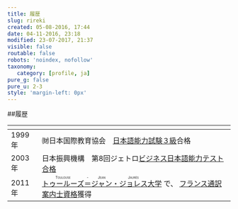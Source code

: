 ```yaml
---
title: 履歴
slug: rireki
created: 05-08-2016, 17:44
date: 04-11-2016, 23:18
modified: 23-07-2017, 21:37
visible: false
routable: false
robots: 'noindex, nofollow'
taxonomy:
   category: [profile, ja]
pure_g: false
pure_u: 2-3
style: 'margin-left: 0px'
---
```

##履歴

| <span hidden>hidden</span> | <span hidden>hidden</span> |  
| -------------------------- | -- |  
| 1999年 | ㈶日本国際<wbr>教育<wbr>協会　[日本語<wbr>能力<wbr>試験<wbr>３級][2]<wbr>合格 |
| 2003年 | <span title="ジェトロ">日本<wbr>振興<wbr>機構</span>　第8回<wbr>ジェトロ<wbr>[ビジネス<wbr>日本語<wbr>能力<wbr>テスト合格][3] |  
| 2011年 |[<ruby><rb lang="ja">トゥールーズ</rb><rt lang="fr" style="font-variant: small-caps;">Toulouse</rt><rb lang="ja">＝</rb><rt lang="fr">-</rt><rb lang="ja">ジャン</rb><rt lang="fr" style="font-variant: small-caps;">Jean</rt><rb lang="ja">・</rb><rt lang="fr"> </rt><rb lang="ja">ジョレス</rb><rt lang="fr" style="font-variant: small-caps;">Jaurès</rt></ruby>大学][4] で、 [フランス<wbr>通訳<wbr>案内士<wbr>資格][5]<wbr>獲得 |  

[2]: http://www.jlpt.jp/ "http://www.jlpt.jp/"
[3]: http://www.kanken.or.jp/bjt/ "http://www.kanken.or.jp/bjt/"
[4]: https://www.google.co.jp/maps/place/Universit%C3%A9+Toulouse+-+Jean+Jaur%C3%A8s/@43.577998,1.3996184,17z/data=!3m1!4b1!4m5!3m4!1s0x12aeba4c48abb62d:0xaa534804f879cf3b!8m2!3d43.5779941!4d1.4018071 "https://www.google.co.jp/maps/place/Université+Toulouse+-+Jean+Jaurès"
[5]: http://www.entreprises.gouv.fr/tourisme/metiers/guide-conferencier "http://www.entreprises.gouv.fr/tourisme/metiers/guide-conferencier"